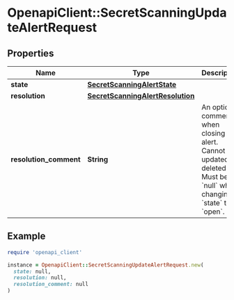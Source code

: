# OpenapiClient::SecretScanningUpdateAlertRequest

## Properties

| Name | Type | Description | Notes |
| ---- | ---- | ----------- | ----- |
| **state** | [**SecretScanningAlertState**](SecretScanningAlertState.md) |  |  |
| **resolution** | [**SecretScanningAlertResolution**](SecretScanningAlertResolution.md) |  | [optional] |
| **resolution_comment** | **String** | An optional comment when closing an alert. Cannot be updated or deleted. Must be &#x60;null&#x60; when changing &#x60;state&#x60; to &#x60;open&#x60;. | [optional] |

## Example

```ruby
require 'openapi_client'

instance = OpenapiClient::SecretScanningUpdateAlertRequest.new(
  state: null,
  resolution: null,
  resolution_comment: null
)
```

